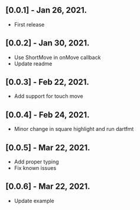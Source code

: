 ## [0.0.1] - Jan 26, 2021.

* First release

## [0.0.2] - Jan 30, 2021.

* Use ShortMove in onMove callback
* Update readme

## [0.0.3] - Feb 22, 2021.

* Add support for touch move

## [0.0.4] - Feb 24, 2021.

* Minor change in square highlight and run dartfmt

## [0.0.5] - Mar 22, 2021.

* Add proper typing
* Fix known issues

## [0.0.6] - Mar 22, 2021.

* Update example
